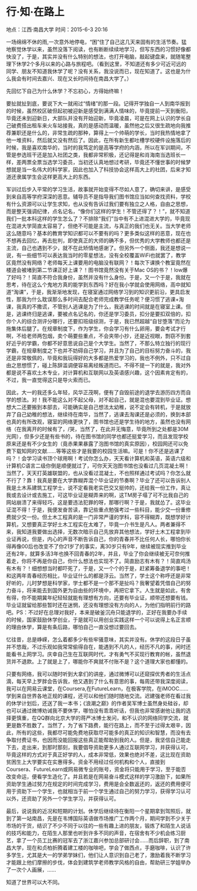 # 行·知·在路上

地点：江西·南昌大学
时间：2015-6-3 20:16

一场绵绵不休的雨,一次意外地停电，“困”住了自己这几天来固有的生活节奏。猛地察觉休学以来，虽然没落下阅读，也有断断续续地学习，但写东西的习惯好像都快没了，于是，其实并没有什么特别的想法，也打开电脑，敲起键盘来，就随笔整理下休学2个多月以来的心路与旅程吧。（看到这里，不知道还有多少可近可远的同学、朋友不知道我休学了呢？没有关系，我没说而已，现在知道了。这也是为什么我会有时间去嘉兴、现在又长时间待在南昌大学了。）

先回忆下自己为什么休学？不忘初心，方得始终嘛！

要扯就扯到底，要说下大一就闹过“情绪”的那一段。记得开学独自一人到南华报到的时候，虽然校区破但起初被迎新是感受到满满人情味的，毕竟提前一天到衡阳，毕竟还未到迎新日，大部队并没有开始迎新，毕竟凌晨，可是在网上认识的学长自己破费搭出租车来火车站接我，真的是感动而温暖，虽然他之后又很生疏地向我推荐兼职还是什么的，非常生疏的那种，算得上一个帅萌的学长，当时我热情地拿了他一堆资料，然后就又没有然后了。因此，在所有新生都吐槽学校硬件设施落后的时候，我是喜欢南华的，当时的我笃定的是高等学府的内涵，所以在军训期间，不管是参选班干还是加入社团之类，我都非常积极，还记得是和肖海南当选班长一样，差两票全票当选学习委员，当初还认真地想过考研，毕竟还不懂世事的时候梦想就是当一名伟大的科学家，因此也加入了科技协会这样高大上的社团，后来才知道还隶属学生会这样更高大上的东西。

军训过后步入平常的学习生活，故事就开始变得不尽如人意了，确切来讲，是感受到来自高等学府深深的恶意。辅导员不是指导我们图书馆应当如何查找资料，学校有什么资源可以让学生求知，也从没有告诉过我们要有独立之人格，自由之思想，而是整天强调纪律，点名记名，“像你们这样的学生！不管还得了？！”，就不知道我们一批本科这样的学生怎么了？不排除“我们”当中有不上进混进大学的，毕竟现在混进大学简直太容易了，但绝不可能是主流，与真正的我们也无关。当大学老师这么随意吗？基本的教育学知识都可以不要有的吗？更多类似这样的恶意，现在也不想再去回忆，再去批判，即使真正的大师的确不多，但优秀的大学教师也都还是主流，自己也遇到不少，就不在此矫情地感谢了。但另外一个侧面，我还是想说一说，有一些细节可以表达我当时的零星想法，没有全校覆盖WiFi也就罢了，教学区竟然没有网络？老师每天上课要用的电脑没有联网？！每次下课换个教室竟然在楼道会被堵到第二节课正好上课？！图书馆竟然没有关于Mac OS的书？！low爆了好吗？！简直不符合我身份，虽然并没有什么身份。于是，又一个于是，我就在思考，待在这么个鬼地方真的能学到东西吗？好在我小学就会使用网络，高中就知道“淘课”，于是，我渐渐地发现，在寝室通过网络学习到的知识更前沿，更具启发性，那我为什么耽误那么多时间去配合老师完成教学任务呢？便习惯了逃课+淘课，我真的不撒谎，不管别人逃课是为了什么，我逃课的时间就是在寝室上课。但是，逃课终归是逃课，要被点名记名的，你还是学习委员，扣分是要扣双倍的，扣你个人的综合测评分哪行，还要扣班级综测，于是，我已然超越“自甘堕落”而沦为拖集体后腿了。在规章制度下，作为学生，你会学习有什么卵用，要会考试才行啊，不给老师两包烟，卖个萌要些重点，不会夹带小抄，还是近视眼，剽窃不到套好近乎的学霸，你都不好意思说自己是个大学生。当然了，不那么特立独行的现行学霸，在规章制度之下也并不妨碍自己学习，并且为了自己的目标努力奋斗的，我还是非常敬佩的，毕竟和我玩得好的大多都是热爱学习的，我也不例外，只不过自由之思想惯了，碰上陈辞滥调便容易离经叛道而已。不得不提一下的就是，我对外都是说不喜欢土木专业，对计算机和互联网以及英语感兴趣，这个因素肯定有的，不过，我一直觉得这只是导火索而已。

因此，大一的我还多么年轻，风华正茂啊，便有了自毁前途的退学去游历四方而自学的想法。对！我不能这么对不起父母，对不起自己，就是混也要混到毕业证。想想大二还要搬到本部去，可能确实是自己想法太幼稚，说不定会有转机，于是就放弃了自己幼稚的想法，继续待在南华，当然了，逃课去淘课还是必须的，换到本部也真的有所改观，寝室的网络更快了，图书馆也还是学生待的地方，虽然也没有网络（在我离开的时候有了，/哭，当然了，在此并无悔意，毕竟所到之处都是30M光网），但多少还是有些书的，待在图书馆的同学也都还挺爱学习，而且发现学校原来还是有不少女生的（竟赤果果暴露了泡图书馆的真实原因），校园网还可以免费下载知网的文献……等等这些才是我要的校园生活嘛。可是！你不还是逃课了吗？！会学习读书顶个球用啊！考试你怎么办，天天看计算机和英语，英语六级和计算机C语言二级你倒是顺便就过了，可你天天泡图书馆也没看过几页混凝土啊！当然了，天天打英雄联盟的，也从没看过混凝土，不也照样通过考试吗？你怎么就不行了？靠！我真是要在大学靠糊弄混个毕业证的节奏啊？毕业了还可以告诉别人我是土木系建筑工程学士，说不定看我老实巴交又挺帅的，还给我一份工作，真让我或去设计或去施工，可这毕业证是糊弄来的啊，这TM房子塌了可不比我自己的网站崩溃了来得轻巧，这是要违法犯罪的呀，那哪行啊？于是，我就怂了。这毕业证混不得！于是，我便发奋苦读，靠记些重点勉强考过一些科目，能少交一份重修费就少交一份。但土木工程真的是一门非常严谨的学科，容不得糊弄，既想学好计算机，又想要真正学好土木工程实在太难了，毕竟一介书生是凡人。两者兼得不来，我知道我要做出选择，无数次暗示自己先放弃其他想法，学好土木工程拿到毕业证再说，但是，内心的声音不断告诉自己，你的青春并不比任何人长，哪怕你长得再像00后也改变不了你21岁了的事实，离30岁只有9年，继续被现实推到毕业还有2年，就算多活3年也换不回青春的2年，并且，毕业了你会继续被无可奈何推着走，你将不再是你自己，你什么想法也实现不了。简直励志有木有？！简直鸡汤有木有？！细想想当时都吓死了，于是，又一个个的于是，赶紧筹备退学的事吧！和这两年青春经历相比，毕业证什么的都是浮云。当然了，学士这个称呼还是非常好听的，儿时梦想是科学家，学士都不是一个那不是扯吗？我奢望着凭借自己的努力奋斗，将来能去到国外更为自由些的环境中，再把它拿下。人生就是如此，有舍有得，你不能期冀年纪轻轻就能有理想有方向，还要有毕业证，顺带还想要有钱。毕业证就留给那些暂时还在迷惘，还没有理想没有方向的人，为他们指明前行的路吧。PS：不过好在总理对我好，本来是破釜沉舟只能退学的，正好在我要办手续的时候，国家鼓励休学创业，于是就可以用创业实践这样一个可以说得上名正言顺的理由休学，算是有条后路，哪怕自己一直没想过要回去。

忆往昔，总是峥嵘，怎么着都多少有些牢骚意味，其实并没有。休学的这段日子虽并不悠哉，不过乐观如我常常偷得自在，能遇到不凡的人，经历不凡的事，闲时还能看书上网学习。庆幸自己生在互联网时代，才有勇气不买现行教育的帐，虽然退货并不退款。上了就是上了，哪能你不爽就不付账不是？这个道理大家也都懂的。

只要有网络，我可以随时听到大拿们的讲座，通过微博可以还窥探优秀者的生活点滴，每天早上罗胖会告诉我，他又遇到了什么有意思的事，每周还带我深度阅读，我可以在网易云课堂，在Coursera,在FutureLearn，在极客学院，在iMOOC……学到来自世界各地正规的课程，还可以和他们随时随地交流。迟建强老师在看过我的休学计划后，还送了我一本书；《浪潮之巅》的作者吴军博士虽然身处硅谷，却也可以通过微博劝诫我不要休学，哪怕没有乖乖听话，但我也非常感谢他让我的选择更慎重，在QQ群向北京大学的蒋严冰博士发问，和不认识的网络同学交流，就更是数不胜数了。当然了，为了省下路费，能行在路上，而不至于过得太艰辛，因此，所有的这些，我都尽可能免费地获取尽可能多的真正的知识和智慧，而没有去争取付费证书，也因而没能回报这些真正能帮助到我的人。但是，我坚信自己能走下去，走出来，到那时那刻，我要倡导资助更多人通过互联网学习，并获得认可，毕竟这样的方式对于真正好学的人，成本非常低，效果也绝对不差，这比现在资助贫困生上大学要实在实惠得多。资金不用经过任何机构和个人，直接到Coursera、FutureLearn或网易微专业的账号，资金将只能用于学习，至于能否改变命运，便看学生造化了。并且若是在网易奋斗模式这样的学习激励下，如果所资助学生通过努力在规定的时间完成学习，费用是会全数返还的，返还的费用便可用于资助下一个学生，也就相当于前一个学生通过自己的努力学习，获得学习认可以外，还资助了另外一个学生学习，并获得认可。

最后，说说我的近况和短期的计划。休学后继续待在衡阳一个星期拿到驾照后，就到了第一站南昌，先是在韦博国际英语做市场推广工作两个月，期间学到不少关于市场的干货，结识了不少不同于以往的一些有趣上进的朋友，锻炼了和陌生人说话的技巧和能力，在陌生人那里也听到许多不同的声音，在宿舍有不少机会练习厨艺，拿了一个员工比赛的冠军去了浙江嘉兴参加总部研讨会……而后辞职，到了南昌大学，现在和贞柏折腾着建工楼的咖啡吧，学会了做西点，手磨咖啡，认识了许多学生，尤其是大一的学弟学妹们，他们让人意识到自己老了，激励着我不断学习才能跟上他们摩擦的步伐，体会到建筑学老师教学风格的自由，帮助研三学姐举办了一次个人画展，……

知道了世界可以大不同。

